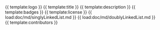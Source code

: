 {{ template:logo }}
{{ template:title }}
{{ template:description }}
{{ template:badges }}
{{ template:license }}
{{ load:doc/md/singlyLinkedList.md }}
{{ load:doc/md/doublyLinkedList.md }}
{{ template:contributors }}